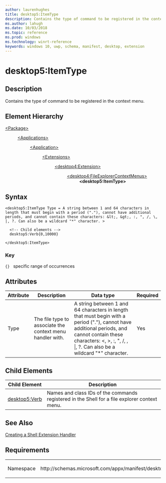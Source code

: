 ```yaml
---
author: laurenhughes
title: desktop5:ItemType
description: Contains the type of command to be registered in the context menu.
ms.author: lahugh
ms.date: 10/03/2018
ms.topic: reference
ms.prod: windows
ms.technology: winrt-reference
keywords: windows 10, uwp, schema, manifest, desktop, extension 
---
```


# desktop5:ItemType

## Description
Contains the type of command to be registered in the context menu.

## Element Hierarchy
<dl>
<dt><a href="element-package.md">&lt;Package&gt;</a></dt>
<dd>
<dl>
<dt><a href="element-applications.md">&lt;Applications&gt;</a></dt>
<dd>
<dl>
<dt><a href="element-application.md">&lt;Application&gt;</a></dt>
<dd>
<dl>
<dt><a href="element-1-extensions.md">&lt;Extensions&gt;</a></dt>
<dd>
<dl>
<dt><a href="element-desktop4-extension.md">&lt;desktop4:Extension&gt;</a></dt>
<dd>
<dl>
<dt><a href="element-desktop4-fileexplorercontextmenus.md">&lt;desktop4:FileExplorerContextMenus&gt;</a></dt>
<dd><b>&lt;desktop5:ItemType&gt;</b></dd>
</dl>
</dd>
</dl>
</dd>
</dl>
</dd>
</dl>
</dd>
</dl>
</dd>
</dl>


## Syntax
```syntax
<desktop5:ItemType Type = A string between 1 and 64 characters in length that must begin with a period ("."), cannot have additional periods, and cannot contain these characters: &lt;, &gt;, :, ", /, \, |, ?. Can also be a wildcard "*" character. >

  <!-- Child elements -->
  desktop5:Verb{0,10000}

</desktop5:ItemType>
```

### Key
`{}`   specific range of occurrences

## Attributes
| Attribute | Description | Data type | Required |
|-----------|-------------|-----------|----------|
| Type | The file type to associate the context menu handler with. | A string between 1 and 64 characters in length that must begin with a period ("."), cannot have additional periods, and cannot contain these characters: <, >, :, ", /, \, &#124;, ?. Can also be a wildcard "*" character. | Yes |

## Child Elements

| Child Element | Description |
|---------------|-------------|
| [desktop5:Verb](element-desktop4-verb.md) | Names and class IDs of the commands registered in the Shell for a file explorer context menu. |  

## See Also
[Creating a Shell Extension Handler](https://msdn.microsoft.com/library/windows/desktop/cc144067.aspx)

## Requirements

<table>
<colgroup>
<col width="50%" />
<col width="50%" />
</colgroup>
<tbody>
<tr class="odd">
<td><p>Namespace</p></td>
<td><p>http://schemas.microsoft.com/appx/manifest/desktop/windows10/5</p></td>
</tr>
</tbody>
</table>